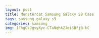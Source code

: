 ```yaml
---
layout: post
title: Monstercat Samsung Galaxy S9 Case
tags: samsung galaxy s9
categories: samsung
img: 1FhgCsJgsyXyc-CTaNqhAZJeiSBfjB-kC
---
```

